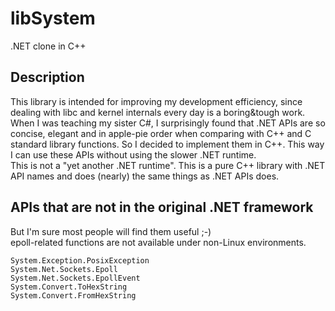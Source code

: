 # libSystem
.NET clone in C++

## Description
This library is intended for improving my development efficiency, since dealing with libc and kernel internals every day is a boring&tough work.  
When I was teaching my sister C#, I surprisingly found that .NET APIs are so concise, elegant and in apple-pie order when comparing with C++ and C standard library functions. So I decided to implement them in C++. This way I can use these APIs without using the slower .NET runtime.  
This is not a "yet another .NET runtime". This is a pure C++ library with .NET API names and does (nearly) the same things as .NET APIs does.  

## APIs that are not in the original .NET framework
But I'm sure most people will find them useful ;-)  
epoll-related functions are not available under non-Linux environments.  

`System.Exception.PosixException`  
`System.Net.Sockets.Epoll`  
`System.Net.Sockets.EpollEvent`  
`System.Convert.ToHexString`  
`System.Convert.FromHexString`  